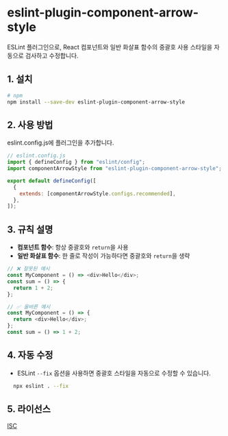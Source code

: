 # eslint-plugin-component-arrow-style

ESLint 플러그인으로, React 컴포넌트와 일반 화살표 함수의 중괄호 사용 스타일을 자동으로 검사하고 수정합니다.

## 1. 설치

```bash
# npm
npm install --save-dev eslint-plugin-component-arrow-style
```

## 2. 사용 방법

eslint.config.js에 플러그인을 추가합니다.

```js
// eslint.config.js
import { defineConfig } from "eslint/config";
import componentArrowStyle from "eslint-plugin-component-arrow-style";

export default defineConfig([
  {
    extends: [componentArrowStyle.configs.recommended],
  },
]);
```

## 3. 규칙 설명

- **컴포넌트 함수**: 항상 중괄호와 `return`을 사용
- **일반 화살표 함수**: 한 줄로 작성이 가능하다면 중괄호와 `return`을 생략

```js
// ❌ 잘못된 예시
const MyComponent = () => <div>Hello</div>;
const sum = () => {
  return 1 + 2;
};

// ✅ 올바른 예시
const MyComponent = () => {
  return <div>Hello</div>;
};
const sum = () => 1 + 2;
```

## 4. 자동 수정

- ESLint `--fix` 옵션을 사용하면 중괄호 스타일을 자동으로 수정할 수 있습니다.

```bash
  npx eslint . --fix
```

## 5. 라이선스

[ISC](LICENSE)

